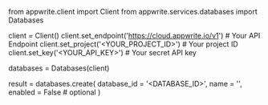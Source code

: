 from appwrite.client import Client
from appwrite.services.databases import Databases

client = Client()
client.set_endpoint('https://cloud.appwrite.io/v1') # Your API Endpoint
client.set_project('<YOUR_PROJECT_ID>') # Your project ID
client.set_key('<YOUR_API_KEY>') # Your secret API key

databases = Databases(client)

result = databases.create(
    database_id = '<DATABASE_ID>',
    name = '<NAME>',
    enabled = False # optional
)
